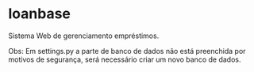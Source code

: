 # loanbase
Sistema Web de gerenciamento empréstimos.

Obs: Em settings.py a parte de banco de dados não está preenchida por motivos de segurança, será necessário criar um novo banco de dados.
